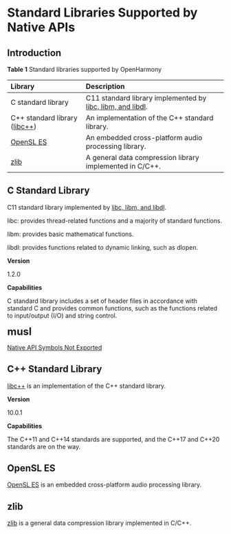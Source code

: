 # Standard Libraries Supported by Native APIs



## Introduction



**Table 1** Standard libraries supported by OpenHarmony

| Library     | Description                                                        |
| :-------- | :----------------------------------------------------------- |
| C standard library  | C11 standard library implemented by [libc, libm, and libdl](https://en.cppreference.com/w/c/header).      |
| C++ standard library ([libc++](https://libcxx.llvm.org/))| An implementation of the C++ standard library.  |
| [OpenSL ES](https://www.khronos.org/registry/OpenSL-ES/)| An embedded cross-platform audio processing library.|
| [zlib](https://zlib.net/)     | A general data compression library implemented in C/C++.|

## C Standard Library



C11 standard library implemented by [libc, libm, and libdl](https://en.cppreference.com/w/c/header).

libc: provides thread-related functions and a majority of standard functions.

libm: provides basic mathematical functions.

libdl: provides functions related to dynamic linking, such as dlopen.

**Version**

1.2.0

**Capabilities**

C standard library includes a set of header files in accordance with standard C and provides common functions, such as the functions related to input/output (I/O) and string control.

**<font size=5>musl</font>**

[Native API Symbols Not Exported](musl-peculiar-symbol.md)

## C++ Standard Library



[libc++](https://libcxx.llvm.org/) is an implementation of the C++ standard library.

**Version**

10.0.1

**Capabilities**

The C++11 and C++14 standards are supported, and the C++17 and C++20 standards are on the way.

## OpenSL ES



[OpenSL ES](https://www.khronos.org/registry/OpenSL-ES/) is an embedded cross-platform audio processing library.



## zlib



[zlib](https://zlib.net/) is a general data compression library implemented in C/C++.
